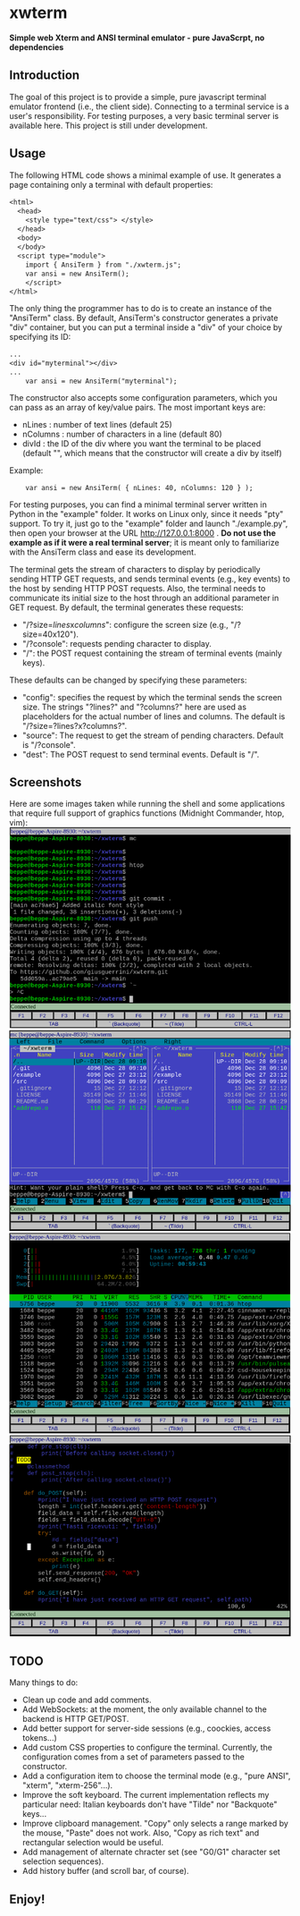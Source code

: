 # xwterm
**Simple web Xterm and ANSI terminal emulator - pure JavaScrpt, no dependencies**   

## Introduction
The goal of this project is to provide a simple, pure javascript terminal emulator frontend
(i.e., the client side). Connecting to a terminal service is a user's responsibility.
For testing purposes, a very basic terminal server is available here.
This project is still under development.

## Usage
The following HTML code shows a minimal example of use. It generates a page containing
only a terminal with default properties:

	<html>
	  <head>
	    <style type="text/css"> </style>
	  </head>
	  <body>
	  </body>
	  <script type="module">
	    import { AnsiTerm } from "./xwterm.js";
	    var ansi = new AnsiTerm();
	    </script>
	</html>

The only thing the programmer has to do is to create an instance of the "AnsiTerm" class.
By default, AnsiTerm's constructor generates a private "div" container, but you can
put a terminal inside a "div" of your choice by specifying its ID:

	...
	<div id="myterminal"></div>
	...
	    var ansi = new AnsiTerm("myterminal");

The constructor also accepts some configuration parameters, which you can pass as an
array of key/value pairs. The most important keys are:

- nLines : number of text lines (default 25)
- nColumns : number of characters in a line (default 80)
- divId : the ID of the div where you want the terminal to be placed (default "", which
means that the constructor will create a div by itself)

Example:

	    var ansi = new AnsiTerm( { nLines: 40, nColumns: 120 } );

For testing purposes, you can find a minimal terminal server written in Python in the
"example" folder. It works on Linux only, since it needs "pty" support. To try it, just
go to the "example" folder and launch "./example.py", then open your browser at the URL
http://127.0.0.1:8000 . **Do not use the example as if it were a real terminal server**; it
is meant only to familiarize with the AnsiTerm class and ease its development.

The terminal gets the stream of characters to display by periodically sending HTTP GET
requests, and sends terminal events (e.g., key events) to the host by sending HTTP POST
requests. Also, the terminal needs to communicate its initial size to the host through
an additional parameter in GET request. By default, the terminal generates these
requests:

- "/?size=*lines*x*columns*": configure the screen size (e.g., "/?size=40x120").
- "/?console": requests pending character to display.
- "/": the POST request containing the stream of terminal events (mainly keys).

These defaults can be changed by specifying these parameters:

- "config": specifies the request by which the terminal sends the screen size. The strings
"?lines?" and "?columns?" here are used as placeholders for the actual number of
lines and columns. The default is "/?size=?lines?x?columns?".
- "source": The request to get the stream of pending characters. Default is "/?console".
- "dest": The POST request to send terminal events. Default is "/".

## Screenshots
Here are some images taken while running the shell and some applications that require
full support of graphics functions (Midnight Commander, htop, vim):
![Bash prompt](./doc/xwterm-screenshot-bash.png)
![Midnight Commander](./doc/xwterm-screenshot-mc.png)
![Htop](./doc/xwterm-screenshot-htop.png)
![Vim](./doc/xwterm-screenshot-vim.png)

## TODO
Many things to do:
- Clean up code and add comments.
- Add WebSockets: at the moment, the only available channel to the backend is HTTP GET/POST.
- Add better support for server-side sessions (e.g., coockies, access tokens...)
- Add custom CSS properties to configure the terminal. Currently, the configuration comes
  from a set of parameters passed to the constructor.
- Add a configuration item to choose the terminal mode (e.g., "pure ANSI", "xterm", "xterm-256"...).
- Improve the soft keyboard. The current implementation reflects my particular need: Italian 
  keyboards don't have "Tilde" nor "Backquote" keys...
- Improve clipboard management. "Copy" only selects a range marked by the mouse, "Paste" does 
  not work. Also, "Copy as rich text" and rectangular selection would be useful.
- Add management of alternate chracter set (see "G0/G1" character set selection sequences).
- Add history buffer (and scroll bar, of course).

## Enjoy!

